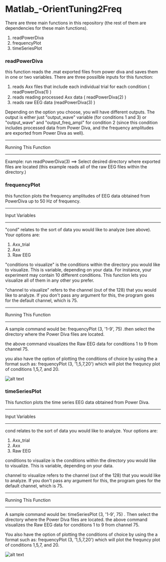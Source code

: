 # Matlab_-OrientTuning2Freq

There are three main functions in this repository (the rest of them are dependencies for these main functions). 

1) readPowerDiva
2) frequencyPlot
3) timeSeriesPlot

### readPowerDiva
this function reads the .mat exported files from power diva and saves them in one or two variables. There are three possilble inputs for this function:

1) reads Axx files that include each individual trial for each condition ( readPowerDiva(1) ) 
2) reads reading processed Axx data ( readPowerDiva(2) ) 
3) reads raw EEG data (readPowerDiva(3) )

Depending on the option you choose, you will have different outputs. The output is either just "output_wave" variable (for conditions 1 and 3) or "output_wave" and "output_freq_ampl" for condition 2 (since this condition includes processed data from Power Diva, and the frequency amplitudes are exported from Power Diva as well). 

***********************
Running This Function
**********************

Example: run readPowerDiva(3) ==> Select desired directory where exported files are located (this example reads all of the raw EEG files within the directory.)

### frequencyPlot
this function plots the frequency amplitudes of EEG data obtained from PowerDiva up to 50 Hz of frequency. 

***********
Input Variables
***********

"cond" relates to the sort of data you would like to analyze (see above). Your options are: 
 1) Axx_trial 
 2) Axx 
 3) Raw EEG


"conditions to visualize" is the conditions within the directory you would
like to visualize. This is variable, depending on your data. For instance, your experiment may contain 10 different conditions. This function lets you visualize all of them in any other you prefer. 

"channel to visualize" refers to the channel (out of the 128) that you
would like to analyze. If you don't pass any argument for this, the
program goes for the default channel, which is 75. 

***********************
Running This Function
**********************

A sample command would be:
frequencyPlot (3, '1-9', 75) .then select the directory where the Power
Diva files are located.

the above command visualizes the Raw EEG data for conditions 1 to 9 from
channel 75. 

you also have the option of plotting the conditions of choice by using the a
format such as: frequencyPlot (3, '1,5,7,20') which will plot the
frequncy plot of conditions 1,5,7, and 20. 

![alt text](https://image.ibb.co/cOHd6c/untitled.jpg)


### timeSeriesPlot

This function plots the time series EEG data obtained from Power Diva. 

***********
Input Variables
***********

cond relates to the sort of data you would like to analyze. Your options are: 
 1) Axx_trial 
 2) Axx 
 3) Raw EEG

conditions to visualize is the conditions within the directory you would
like to visualize. This is variable, depending on your data. 

channel to visualize refers to the channel (out of the 128) that you
would like to analyze. If you don't pass any argument for this, the
program goes for the default channel, which is 75. 

***********************
Running This Function
**********************

A sample command would be:
timeSeriesPlot (3, '1-9', 75) . Then select the directory where the Power
Diva files are located. 
the above command visualizes the Raw EEG data for conditions 1 to 9 from
channel 75. 

You also have the option of plotting the conditions of choice by using the a
format such as: frequencyPlot (3, '1,5,7,20') which will plot the
frequncy plot of conditions 1,5,7, and 20. 

![alt text](https://image.ibb.co/mdRMRc/untitled2.jpg)
